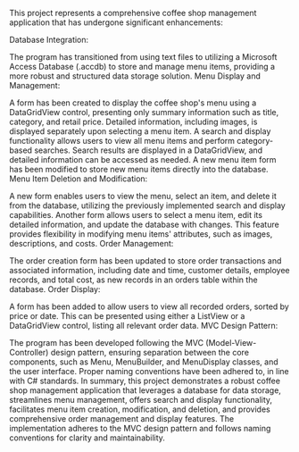 This project represents a comprehensive coffee shop management application that has undergone significant enhancements:

Database Integration:

The program has transitioned from using text files to utilizing a Microsoft Access Database (.accdb) to store and manage menu items, providing a more robust and structured data storage solution.
Menu Display and Management:

A form has been created to display the coffee shop's menu using a DataGridView control, presenting only summary information such as title, category, and retail price. Detailed information, including images, is displayed separately upon selecting a menu item.
A search and display functionality allows users to view all menu items and perform category-based searches. Search results are displayed in a DataGridView, and detailed information can be accessed as needed.
A new menu item form has been modified to store new menu items directly into the database.
Menu Item Deletion and Modification:

A new form enables users to view the menu, select an item, and delete it from the database, utilizing the previously implemented search and display capabilities.
Another form allows users to select a menu item, edit its detailed information, and update the database with changes. This feature provides flexibility in modifying menu items' attributes, such as images, descriptions, and costs.
Order Management:

The order creation form has been updated to store order transactions and associated information, including date and time, customer details, employee records, and total cost, as new records in an orders table within the database.
Order Display:

A form has been added to allow users to view all recorded orders, sorted by price or date. This can be presented using either a ListView or a DataGridView control, listing all relevant order data.
MVC Design Pattern:

The program has been developed following the MVC (Model-View-Controller) design pattern, ensuring separation between the core components, such as Menu, MenuBuilder, and MenuDisplay classes, and the user interface.
Proper naming conventions have been adhered to, in line with C# standards.
In summary, this project demonstrates a robust coffee shop management application that leverages a database for data storage, streamlines menu management, offers search and display functionality, facilitates menu item creation, modification, and deletion, and provides comprehensive order management and display features. The implementation adheres to the MVC design pattern and follows naming conventions for clarity and maintainability.
